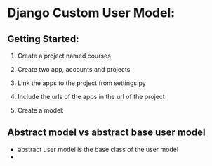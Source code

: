 # Django Custom User Model:

## Getting Started:
1.  Create a project named courses
2.  Create two app, accounts and projects
3.  Link the apps to the project from settings.py
4.  Include the urls of the apps in the url of the project

6.  Create a model:
   


##  Abstract model vs abstract base user model
* abstract user model is the base class of the user model
* 
  